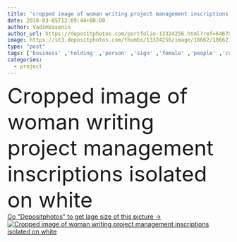 ```yaml
---
title: 'cropped image of woman writing project management inscriptions isolated on white'
date: 2018-03-05T12:09:44+00:00
author: VadimVasenin
author_url: https://depositphotos.com/portfolio-13324256.html?ref=64678756
image: https://st3.depositphotos.com/thumbs/13324256/image/18662/186621552/api_thumb_450.jpg?forcejpeg=true
type: "post"
tags: ['business' ,'holding' ,'person' ,'sign' ,'female' ,'people' ,'creativity' ,'hand' ,'symbol' ,'creative' ,'text' ,'woman' ,'writing' ,'finance' ,'strategy' ,'marketing' ,'alone' ,'engineering' ,'plan' ,'products' ,'marker' ,'processes' ,'partial' ,'inscriptions' ,'faceless' ,'Isolated On White' ,'Studio Shot' ,'young adult' ,'project management' ,'cropped image' ]
categories: 
  - project
---
```

<div aling="center">
            <font size="60"> Cropped image of woman writing project management inscriptions isolated on white</font>   
</div>
<div>
    <a href='https://depositphotos.com/186621552/stock-photo-cropped-image-woman-writing-project.html?ref=64678756' target=_blank > Go "Depositphotos" to get lage size of this picture ->
        <img href='https://depositphotos.com/186621552/stock-photo-cropped-image-woman-writing-project.html?ref=64678756' src='https://st3.depositphotos.com/13324256/18662/i/950/depositphotos_186621552-stock-photo-cropped-image-woman-writing-project.jpg?forcejpeg=true' alt='Cropped image of woman writing project management inscriptions isolated on white' >
    </a>
</div>
